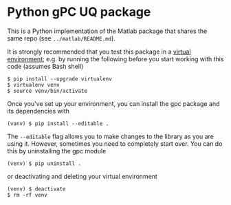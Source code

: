 # Python gPC UQ package

This is a Python implementation of the Matlab package that shares the same repo (see ```../matlab/README.md```).

It is strongly recommended that you test this package in a [virtual environment](https://virtualenv.pypa.io/en/stable/); e.g. by running the following before you start working with this code (assumes Bash shell)

```
$ pip install --upgrade virtualenv
$ virtualenv venv
$ source venv/bin/activate
```

Once you've set up your environment, you can install the gpc package and its dependencies with 

```
(vanv) $ pip install --editable .
```

The ```--editable``` flag allows you to make changes to the library as you are using it.
However, sometimes you need to completely start over.
You can do this by uninstalling the gpc module

```
(venv) $ pip uninstall .
```

or deactivating and deleting your virtual environment 

```
(venv) $ deactivate
$ rm -rf venv
```